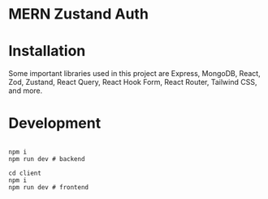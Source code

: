 # MERN Zustand Auth

# Installation

Some important libraries used in this project are Express, MongoDB, React, Zod, Zustand, React Query, React Hook Form, React Router, Tailwind CSS, and more.

# Development

```

npm i
npm run dev # backend

cd client
npm i
npm run dev # frontend
```


